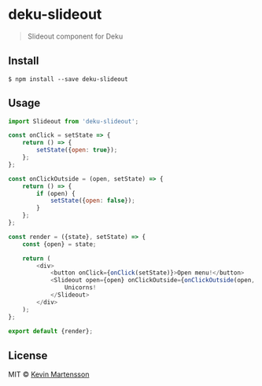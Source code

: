 # deku-slideout

> Slideout component for Deku


## Install

```
$ npm install --save deku-slideout
```


## Usage

```js
import Slideout from 'deku-slideout';

const onClick = setState => {
	return () => {
		setState({open: true});
	};
};

const onClickOutside = (open, setState) => {
	return () => {
		if (open) {
			setState({open: false});
		}
	};
};

const render = ({state}, setState) => {
	const {open} = state;

	return (
		<div>
			<button onClick={onClick(setState)}>Open menu!</button>
			<Slideout open={open} onClickOutside={onClickOutside(open, setState)}>
				Unicorns!
			</Slideout>
		</div>
	);
};

export default {render};
```


## License

MIT © [Kevin Martensson](http://github.com/kevva)
